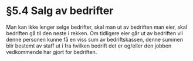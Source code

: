 # §5.4 Salg av bedrifter

Man kan ikke lenger selge bedrifter, skal man ut av bedriften man eier, skal bedriften gå til den neste i rekken. Om tidligere eier går ut av bedriften vil denne personen kunne få en viss sum av bedriftskassen, denne summen blir bestemt av staff ut i fra hvilken bedrift det er og/eller den jobben vedkommende har gjort for bedriften.
